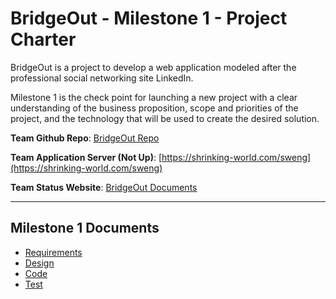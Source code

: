 # BridgeOut - Milestone 1 - Project Charter

BridgeOut is a project to develop a web application modeled after the professional social networking site LinkedIn.

Milestone 1 is the check point for launching a new project with a clear understanding
of the business proposition, scope and priorities of the project, and the technology
that will be used to create the desired solution.

**Team Github Repo**:  [BridgeOut Repo](https://github.com/josh-flatt/cs350/)

**Team Application Server (Not Up)**:  [https://shrinking-world.com/sweng](https://shrinking-world.com/sweng)

**Team Status Website**:  [BridgeOut Documents](https://github.com/josh-flatt/cs350/tree/main/Documents)

---

## Milestone 1 Documents

* [Requirements](Requirements/Index.md)
* [Design](Design/Index.md)
* [Code](Code/Index.md)
* [Test](Test/Index.md)
